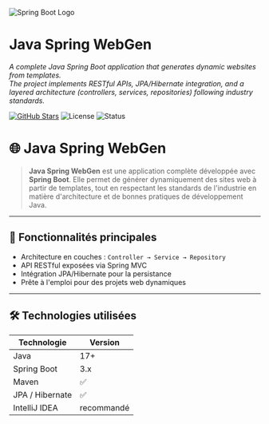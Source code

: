 
![Spring Boot Logo](https://spring.io/images/icon-spring-boot-94f28f2f67d8d2710e60cfb9c0f3b3e3.svg)

# Java Spring WebGen

_A complete Java Spring Boot application that generates dynamic websites from templates._  
_The project implements RESTful APIs, JPA/Hibernate integration, and a layered architecture (controllers, services, repositories) following industry standards._

[![GitHub Stars](https://img.shields.io/github/stars/Achille-s/java-spring-webgen?style=social)](https://github.com/Achille-s/java-spring-webgen)
![License](https://img.shields.io/badge/license-MIT-green.svg)
![Status](https://img.shields.io/badge/status-active-brightgreen.svg)


# 🌐 Java Spring WebGen

> **Java Spring WebGen** est une application complète développée avec **Spring Boot**. Elle permet de générer dynamiquement des sites web à partir de templates, tout en respectant les standards de l'industrie en matière d'architecture et de bonnes pratiques de développement Java.

---

## 🚀 Fonctionnalités principales

- Architecture en couches : `Controller → Service → Repository`
- API RESTful exposées via Spring MVC
- Intégration JPA/Hibernate pour la persistance
- Prête à l'emploi pour des projets web dynamiques

---

## 🛠️ Technologies utilisées

| Technologie     | Version     |
|----------------|-------------|
| Java           | 17+         |
| Spring Boot    | 3.x         |
| Maven          | ✅          |
| JPA / Hibernate| ✅          |
| IntelliJ IDEA  | recommandé  |


